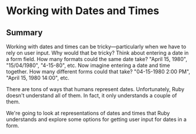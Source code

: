 # Working with Dates and Times

## Summary
Working with dates and times can be tricky—particularly when we have to rely on user input.  Why would that be tricky?  Think about entering a date in a form field.  How many formats could the same date take?  "April 15, 1980", "15/04/1980", "4-15-80", etc.  Now imagine entering a date and time together.  How many different forms could that take?  "04-15-1980 2:00 PM", "April 15, 1980 14:00", etc.

There are tons of ways that humans represent dates.  Unfortunately, Ruby doesn't understand all of them.  In fact, it only understands a couple of them.

We're going to look at representations of dates and times that Ruby understands and explore some options for getting user input for dates in a form.